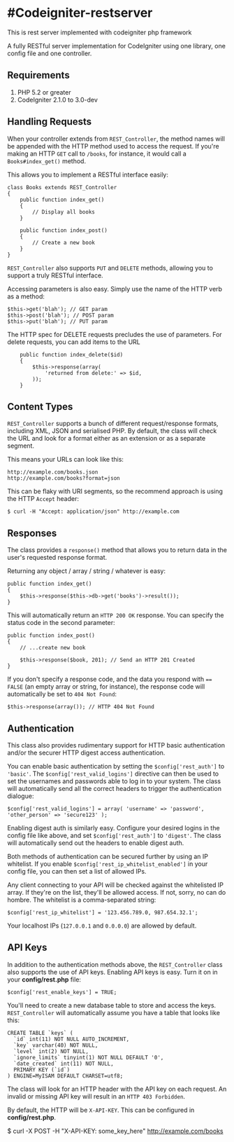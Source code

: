 #Codeigniter-restserver
======================

This is rest server implemented with codeigniter php framework


A fully RESTful server implementation for CodeIgniter using one library, one
config file and one controller.

## Requirements

1. PHP 5.2 or greater
2. CodeIgniter 2.1.0 to 3.0-dev

## Handling Requests

When your controller extends from `REST_Controller`, the method names will be appended with the HTTP method used to access the request. If you're  making an HTTP `GET` call to `/books`, for instance, it would call a `Books#index_get()` method.

This allows you to implement a RESTful interface easily:

	class Books extends REST_Controller
	{
		public function index_get()
		{
			// Display all books
		}

		public function index_post()
		{
			// Create a new book
		}
	}

`REST_Controller` also supports `PUT` and `DELETE` methods, allowing you to support a truly RESTful interface.


Accessing parameters is also easy. Simply use the name of the HTTP verb as a method:

	$this->get('blah'); // GET param
	$this->post('blah'); // POST param
	$this->put('blah'); // PUT param

The HTTP spec for DELETE requests precludes the use of parameters.  For delete requests, you can add items to the URL

		public function index_delete($id)
		{
    		$this->response(array(
        		'returned from delete:' => $id,
    		));			
		}

## Content Types

`REST_Controller` supports a bunch of different request/response formats, including XML, JSON and serialised PHP. By default, the class will check the URL and look for a format either as an extension or as a separate segment.

This means your URLs can look like this:

	http://example.com/books.json
	http://example.com/books?format=json

This can be flaky with URI segments, so the recommend approach is using the HTTP `Accept` header:

	$ curl -H "Accept: application/json" http://example.com



## Responses

The class provides a `response()` method that allows you to return data in the user's requested response format.

Returning any object / array / string / whatever is easy:

	public function index_get()
	{
		$this->response($this->db->get('books')->result());
	}


This will automatically return an `HTTP 200 OK` response. You can specify the status code in the second parameter:

	public function index_post()
	{
		// ...create new book

		$this->response($book, 201); // Send an HTTP 201 Created
	}

If you don't specify a response code, and the data you respond with `== FALSE` (an empty array or string, for instance), the response code will automatically be set to `404 Not Found`:

	$this->response(array()); // HTTP 404 Not Found
	
	
## Authentication

This class also provides rudimentary support for HTTP basic authentication and/or the securer HTTP digest access authentication.

You can enable basic authentication by setting the `$config['rest_auth']` to `'basic'`. The `$config['rest_valid_logins']` directive can then be used to set the usernames and passwords able to log in to your system. The class will automatically send all the correct headers to trigger the authentication dialogue:

	$config['rest_valid_logins'] = array( 'username' => 'password', 'other_person' => 'secure123' );

Enabling digest auth is similarly easy. Configure your desired logins in the config file like above, and set `$config['rest_auth']` to `'digest'`. The class will automatically send out the headers to enable digest auth.

Both methods of authentication can be secured further by using an IP whitelist. If you enable `$config['rest_ip_whitelist_enabled']` in your config file, you can then set a list of allowed IPs.

Any client connecting to your API will be checked against the whitelisted IP array. If they're on the list, they'll be allowed access. If not, sorry, no can do hombre. The whitelist is a comma-separated string:

	$config['rest_ip_whitelist'] = '123.456.789.0, 987.654.32.1';

Your localhost IPs (`127.0.0.1` and `0.0.0.0`) are allowed by default.


## API Keys

In addition to the authentication methods above, the `REST_Controller` class also supports the use of API keys. Enabling API keys is easy. Turn it on in your **config/rest.php** file:

	$config['rest_enable_keys'] = TRUE;


You'll need to create a new database table to store and access the keys. `REST_Controller` will automatically assume you have a table that looks like this:

	CREATE TABLE `keys` (
	  `id` int(11) NOT NULL AUTO_INCREMENT,
	  `key` varchar(40) NOT NULL,
	  `level` int(2) NOT NULL,
	  `ignore_limits` tinyint(1) NOT NULL DEFAULT '0',
	  `date_created` int(11) NOT NULL,
	  PRIMARY KEY (`id`)
	) ENGINE=MyISAM DEFAULT CHARSET=utf8;

The class will look for an HTTP header with the API key on each request. An invalid or missing API key will result in an `HTTP 403 Forbidden`.

By default, the HTTP will be `X-API-KEY`. This can be configured in **config/rest.php**.

$ curl -X POST -H "X-API-KEY: some_key_here" http://example.com/books


